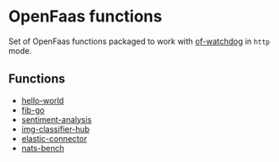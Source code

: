 # OpenFaas functions

Set of OpenFaas functions packaged to work with
[of-watchdog](https://github.com/openfaas/of-watchdog#1-http-modehttp) in `http` mode.


## Functions

- [hello-world](https://github.com/fcarp10/openfaas-functions/tree/master/hello-world)
- [fib-go](https://github.com/fcarp10/openfaas-functions/tree/master/fib-go)
- [sentiment-analysis](https://github.com/fcarp10/openfaas-functions/tree/master/sentiment-analysis)
- [img-classifier-hub](https://github.com/fcarp10/openfaas-functions/tree/master/img-classifier-hub)
- [elastic-connector](https://github.com/fcarp10/openfaas-functions/tree/master/elastic-connector)
- [nats-bench](https://github.com/fcarp10/openfaas-functions/tree/master/nats-bench)
